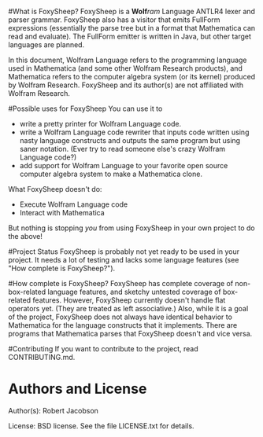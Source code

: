 #What is FoxySheep?
FoxySheep is a **Wolf**_ram_ Language ANTLR4 lexer and parser grammar. FoxySheep also has a visitor that emits FullForm expressions (essentially the parse tree but in a format that Mathematica can read and evaluate). The FullForm emitter is written in Java, but other target languages are planned.

In this document, Wolfram Language refers to the programming language used in Mathematica (and some other Wolfram Research products), and Mathematica refers to the computer algebra system (or its kernel) produced by Wolfram Research. FoxySheep and its author(s) are not affiliated with Wolfram Research.

#Possible uses for FoxySheep
You can use it to

* write a pretty printer for Wolfram Language code.
* write a Wolfram Language code rewriter that inputs code written using nasty language constructs and outputs the same program but using saner notation. (Ever try to read someone else's crazy Wolfram Language code?)
* add support for Wolfram Language to your favorite open source computer algebra system to make a Mathematica clone.

What FoxySheep doesn't do:

* Execute Wolfram Language code
* Interact with Mathematica

But nothing is stopping *you* from using FoxySheep in your own project to do the above!

#Project Status
FoxySheep is probably not yet ready to be used in your project. It needs a lot of testing and lacks some language features (see "How complete is FoxySheep?").

#How complete is FoxySheep?
FoxySheep has complete coverage of non-box-related language features, and sketchy untested coverage of box-related features. However, FoxySheep currently doesn't handle flat operators yet. (They are treated as left associative.) Also, while it is a goal of the project, FoxySheep does not always have identical behavior to Mathematica for the language constructs that it implements. There are programs that Mathematica parses that FoxySheep doesn't and vice versa.

#Contributing
If you want to contribute to the project, read CONTRIBUTING.md.

# Authors and License
Author(s): Robert Jacobson 

License: BSD license. See the file LICENSE.txt for details.